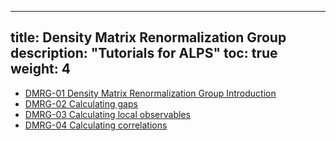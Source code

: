 
---
title: Density Matrix Renormalization Group
description: "Tutorials for ALPS"
toc: true
weight: 4
---

- [DMRG-01 Density Matrix Renormalization Group Introduction](dmrg01)
- [DMRG-02 Calculating gaps](dmrg02)
- [DMRG-03 Calculating local observables](dmrg03)
- [DMRG-04 Calculating correlations](dmrg04)








